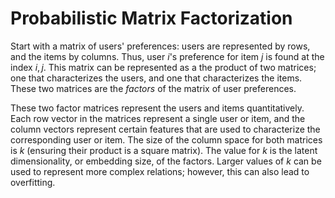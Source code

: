 # Probabilistic Matrix Factorization

Start with a matrix of users' preferences: users are represented by rows, and the items by columns.
Thus, user $i$'s preference for item $j$ is found at the index $i, j$.
This matrix can be represented as a  the product of two matrices; one that characterizes the users, and one that characterizes the items.
These two matrices are the _factors_ of the matrix of user preferences.

These two factor matrices represent the users and items quantitatively.
Each row vector in the matrices represent a single user or item, and the column vectors represent certain features that are used to characterize the corresponding user or item.
The size of the column space for both matrices is $k$ (ensuring their product is a square matrix).
The value for $k$ is the latent dimensionality, or embedding size, of the factors.
Larger values of $k$ can be used to represent more complex relations; however, this can also lead to overfitting.
